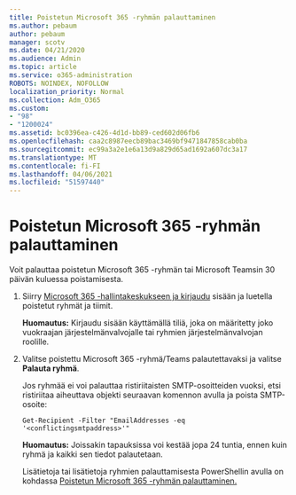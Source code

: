 ```yaml
---
title: Poistetun Microsoft 365 -ryhmän palauttaminen
ms.author: pebaum
author: pebaum
manager: scotv
ms.date: 04/21/2020
ms.audience: Admin
ms.topic: article
ms.service: o365-administration
ROBOTS: NOINDEX, NOFOLLOW
localization_priority: Normal
ms.collection: Adm_O365
ms.custom:
- "98"
- "1200024"
ms.assetid: bc0396ea-c426-4d1d-bb89-ced602d06fb6
ms.openlocfilehash: caa2c8987eecb89bac3469bf9471847858cab0ba
ms.sourcegitcommit: ec99a3a2e1e6a13d9a829d65ad1692a607dc3a17
ms.translationtype: MT
ms.contentlocale: fi-FI
ms.lasthandoff: 04/06/2021
ms.locfileid: "51597440"
---
```

# <a name="restore-a-deleted-microsoft-365-group"></a>Poistetun Microsoft 365 -ryhmän palauttaminen

Voit palauttaa poistetun Microsoft 365 -ryhmän tai Microsoft Teamsin 30 päivän kuluessa poistamisesta.

1. Siirry [Microsoft 365 -hallintakeskukseen ja kirjaudu](https://aka.ms/RestoreDeletedGroup) sisään ja luetella poistetut ryhmät ja tiimit.

    **Huomautus:** Kirjaudu sisään käyttämällä tiliä, joka on määritetty joko vuokraajan järjestelmänvalvojalle tai ryhmien järjestelmänvalvojan roolille.

1. Valitse poistettu Microsoft 365 -ryhmä/Teams palautettavaksi ja valitse **Palauta ryhmä**.

    Jos ryhmää ei voi palauttaa ristiriitaisten SMTP-osoitteiden vuoksi, etsi ristiriitaa aiheuttava objekti seuraavan komennon avulla ja poista SMTP-osoite:

    `Get-Recipient -Filter "EmailAddresses -eq '<conflictingsmtpaddress>'"`

    **Huomautus:** Joissakin tapauksissa voi kestää jopa 24 tuntia, ennen kuin ryhmä ja kaikki sen tiedot palautetaan.

    Lisätietoja tai lisätietoja ryhmien palauttamisesta PowerShellin avulla on kohdassa [Poistetun Microsoft 365 -ryhmän palauttaminen.](https://go.microsoft.com/fwlink/?linkid=867802)